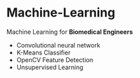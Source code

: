# Machine-Learning

Machine Learning for **Biomedical Engineers**

- Convolutional neural network
- K-Means Classifier
- OpenCV Feature Detection
- Unsupervised Learning
